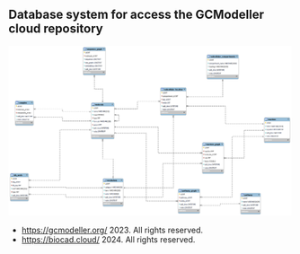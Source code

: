 ## Database system for access the GCModeller cloud repository

![](src/biocad_registry.png)

+ https://gcmodeller.org/ 2023. All rights reserved.
+ https://biocad.cloud/ 2024. All rights reserved.
